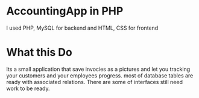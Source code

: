 # AccountingApp in PHP

I used PHP, MySQL for backend and HTML, CSS for frontend


# What this Do
Its a small application that save invocies as a pictures and let you tracking your customers and your employees progress.
most of database tables are ready with associated relations. There are some of interfaces still need work to be ready.
